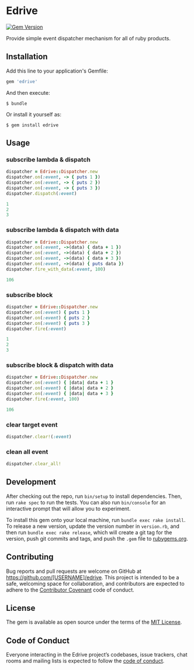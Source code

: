 # Edrive

[![Gem Version](https://badge.fury.io/rb/edrive.svg)](https://badge.fury.io/rb/edrive)

Provide simple event dispatcher mechanism for all of ruby products.

## Installation

Add this line to your application's Gemfile:

```ruby
gem 'edrive'
```

And then execute:

    $ bundle

Or install it yourself as:

    $ gem install edrive

## Usage

### subscribe lambda & dispatch

```ruby
dispatcher = Edrive::Dispatcher.new
dispatcher.on(:event, -> { puts 1 })
dispatcher.on(:event, -> { puts 2 })
dispatcher.on(:event, -> { puts 3 })
dispatcher.dispatch(:event)

1
2
3
```

### subscribe lambda & dispatch with data

```ruby
dispatcher = Edrive::Dispatcher.new
dispatcher.on(:event, ->(data) { data + 1 })
dispatcher.on(:event, ->(data) { data + 2 })
dispatcher.on(:event, ->(data) { data + 3 })
dispatcher.on(:event, ->(data) { puts data })
dispatcher.fire_with_data(:event, 100)

106
```

### subscribe block

```ruby
dispatcher = Edrive::Dispatcher.new
dispatcher.on(:event) { puts 1 }
dispatcher.on(:event) { puts 2 }
dispatcher.on(:event) { puts 3 }
dispatcher.fire(:event)

1
2
3
```

### subscribe block & dispatch with data

```ruby
dispatcher = Edrive::Dispatcher.new
dispatcher.on(:event) { |data| data + 1 }
dispatcher.on(:event) { |data| data + 2 }
dispatcher.on(:event) { |data| data + 3 }
dispatcher.fire(:event, 100)

106
```

### clear target event

```ruby
dispatcher.clear!(:event)
```

### clean all event

```ruby
dispatcher.clear_all!
```

## Development

After checking out the repo, run `bin/setup` to install dependencies. Then, run `rake spec` to run the tests. You can also run `bin/console` for an interactive prompt that will allow you to experiment.

To install this gem onto your local machine, run `bundle exec rake install`. To release a new version, update the version number in `version.rb`, and then run `bundle exec rake release`, which will create a git tag for the version, push git commits and tags, and push the `.gem` file to [rubygems.org](https://rubygems.org).

## Contributing

Bug reports and pull requests are welcome on GitHub at https://github.com/[USERNAME]/edrive. This project is intended to be a safe, welcoming space for collaboration, and contributors are expected to adhere to the [Contributor Covenant](http://contributor-covenant.org) code of conduct.

## License

The gem is available as open source under the terms of the [MIT License](https://opensource.org/licenses/MIT).

## Code of Conduct

Everyone interacting in the Edrive project’s codebases, issue trackers, chat rooms and mailing lists is expected to follow the [code of conduct](https://github.com/[USERNAME]/edrive/blob/master/CODE_OF_CONDUCT.md).
